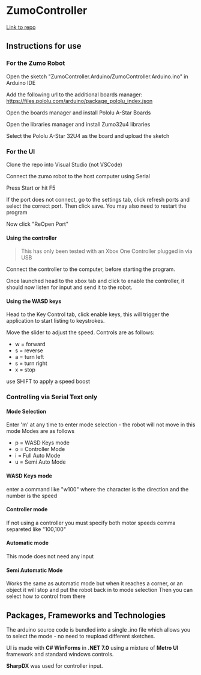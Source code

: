 # ZumoController

[Link to repo](https://github.com/Nathansykes/ZumoController)

## Instructions for use

### For the Zumo Robot
Open the sketch "ZumoController.Arduino/ZumoController.Arduino.ino" in Arduino IDE

Add the following url to the additional boards manager: 
https://files.pololu.com/arduino/package_pololu_index.json

Open the boards manager and install Pololu A-Star Boards

Open the libraries manager and install Zumo32u4 libraries

Select the Pololu A-Star 32U4 as the board and upload the sketch


### For the UI
Clone the repo into Visual Studio (not VSCode) 

Connect the zumo robot to the host computer using Serial

Press Start or hit F5 

If the port does not connect, go to the settings tab, click refresh ports and select the correct port. Then click save. You may also need to restart the program

Now click "ReOpen Port"

#### Using the controller
> This has only been tested with an Xbox One Controller plugged in via USB

Connect the controller to the computer, before starting the program.

Once launched head to the xbox tab and click to enable the controller, it should now listen for input and send it to the robot.

#### Using the WASD keys

Head to the Key Control tab, click enable keys, this will trigger the application to start listing to keystrokes.

Move the slider to adjust the speed. Controls are as follows:
- w = forward
- s = reverse
- a = turn left
- s = turn right
- x = stop

use SHIFT to apply a speed boost

### Controlling via Serial Text only
#### Mode Selection

Enter 'm' at any time to enter mode selection - the robot will not move in this mode
Modes are as follows

- p = WASD Keys mode
- o = Controller Mode
- i = Full Auto Mode
- u = Semi Auto Mode

#### WASD Keys mode
enter a command like "w100" where the character is the direction and the number is the speed

#### Controller mode
If not using a controller you must specify both motor speeds comma separeted like "100,100"

#### Automatic mode
This mode does not need any input

#### Semi Automatic Mode
Works the same as automatic mode but when it reaches a corner, or an object it will stop and put the robot back in to mode selection
Then you can select how to control from there

## Packages, Frameworks and Technologies

The arduino source code is bundled into a single .ino file which allows you to select the mode - no need to reupload different sketches.

UI is made with **C# WinForms** in **.NET 7.0** using a mixture of **Metro UI** framework and standard windows controls.

**SharpDX** was used for controller input.

